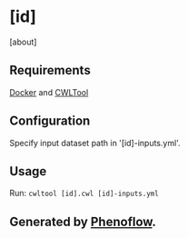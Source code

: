 # [id]

[about]

## Requirements

[Docker](https://docs.docker.com/install/) and [CWLTool](https://github.com/common-workflow-language/cwltool#install)

## Configuration

Specify input dataset path in '[id]-inputs.yml'.

## Usage

Run: `cwltool [id].cwl [id]-inputs.yml`

## Generated by [Phenoflow](https://kclhi.org/phenoflow).

